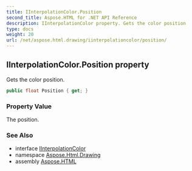 ```yaml
---
title: IInterpolationColor.Position
second_title: Aspose.HTML for .NET API Reference
description: IInterpolationColor property. Gets the color position
type: docs
weight: 20
url: /net/aspose.html.drawing/iinterpolationcolor/position/
---
```

## IInterpolationColor.Position property

Gets the color position.

```csharp
public float Position { get; }
```

### Property Value

The position.

### See Also

* interface [IInterpolationColor](../)
* namespace [Aspose.Html.Drawing](../../iinterpolationcolor/)
* assembly [Aspose.HTML](../../../)

